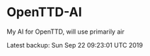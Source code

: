 # OpenTTD-AI
My AI for OpenTTD, will use primarily air

Latest backup: Sun Sep 22 09:23:01 UTC 2019
